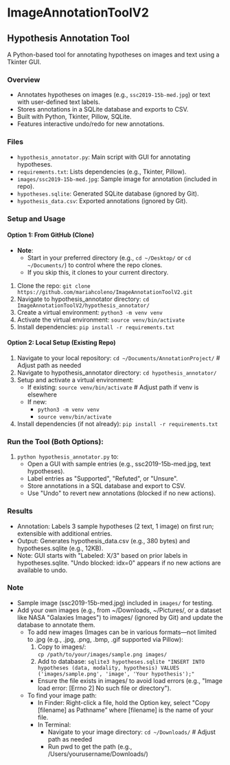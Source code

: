 # ImageAnnotationToolV2
## Hypothesis Annotation Tool
A Python-based tool for annotating hypotheses on images and text using a Tkinter GUI.

### Overview
- Annotates hypotheses on images (e.g., `ssc2019-15b-med.jpg`) or text with user-defined text labels.
- Stores annotations in a SQLite database and exports to CSV.
- Built with Python, Tkinter, Pillow, SQLite.
- Features interactive undo/redo for new annotations.

### Files
- `hypothesis_annotator.py`: Main script with GUI for annotating hypotheses.
- `requirements.txt`: Lists dependencies (e.g., Tkinter, Pillow).
- `images/ssc2019-15b-med.jpg`: Sample image for annotation (included in repo).
- `hypotheses.sqlite`: Generated SQLite database (ignored by Git).
- `hypothesis_data.csv`: Exported annotations (ignored by Git).

### Setup and Usage
#### Option 1: From GitHub (Clone)
- **Note**: 
  - Start in your preferred directory (e.g., `cd ~/Desktop/` or `cd ~/Documents/`) to control where the repo clones. 
  - If you skip this, it clones to your current directory.
1. Clone the repo: `git clone https://github.com/mariahcoleno/ImageAnnotationToolV2.git`
2. Navigate to hypothesis_annotator directory: `cd ImageAnnotationToolV2/hypothesis_annotator/`
3. Create a virtual environment: `python3 -m venv venv`
4. Activate the virtual environment: `source venv/bin/activate`
5. Install dependencies: `pip install -r requirements.txt`

#### Option 2: Local Setup (Existing Repo)
1. Navigate to your local repository: `cd ~/Documents/AnnotationProject/` # Adjust path as needed
2. Navigate to hypothesis_annotator directory: `cd hypothesis_annotator/`
3. Setup and activate a virtual environment:
   - If existing: `source venv/bin/activate` # Adjust path if venv is elsewhere
   - If new:
     - `python3 -m venv venv`
     - `source venv/bin/activate`
4. Install dependencies (if not already): `pip install -r requirements.txt`

### Run the Tool (Both Options):
1. `python hypothesis_annotator.py` to:
   - Open a GUI with sample entries (e.g., ssc2019-15b-med.jpg, text hypotheses).
   - Label entries as "Supported", "Refuted", or "Unsure".
   - Store annotations in a SQL database and export to CSV.
   - Use "Undo" to revert new annotations (blocked if no new actions).
              
### Results
- Annotation: Labels 3 sample hypotheses (2 text, 1 image) on first run; extensible with additional entries.
- Output: Generates hypothesis_data.csv (e.g., 380 bytes) and hypotheses.sqlite (e.g., 12KB).
- Note: GUI starts with "Labeled: X/3" based on prior labels in hypotheses.sqlite. "Undo blocked: idx=0" appears if no new actions are available to undo.

### Note
- Sample image (ssc2019-15b-med.jpg) included in `images/` for testing.
- Add your own images (e.g., from ~/Downloads, ~/Pictures/, or a dataset like NASA "Galaxies Images") to images/ (ignored by Git) and update the database to annotate them. 
  - To add new images (Images can be in various formats—not limited to .jpg (e.g., .jpg, .png, .bmp, .gif supported via Pillow):  
    1. Copy to images/:  
       `cp /path/to/your/images/sample.png images/`
    2. Add to database:
       `sqlite3 hypotheses.sqlite "INSERT INTO hypotheses (data, modality, hypothesis) VALUES ('images/sample.png', 'image', 'Your hypothesis');"`
    - Ensure the file exists in images/ to avoid load errors (e.g., "Image load error: [Errno 2] No such file or directory").
  - To find your image path:
    - In Finder: Right-click a file, hold the Option key, select "Copy [filename] as Pathname” where [filename] is the name of your file.
    - In Terminal:
      - Navigate to your image directory: `cd ~/Downloads/` # Adjust path as needed
      - Run pwd to get the path (e.g., /Users/yourusername/Downloads/)

